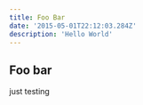 ```yaml
---
title: Foo Bar
date: '2015-05-01T22:12:03.284Z'
description: 'Hello World'
---
```


## Foo bar

just testing
